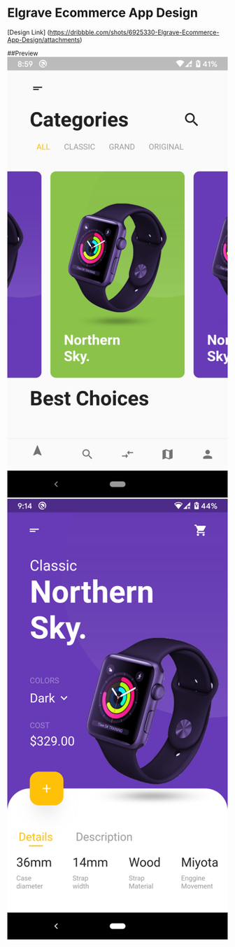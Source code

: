 # Elgrave Ecommerce App Design
[Design Link] (https://dribbble.com/shots/6925330-Elgrave-Ecommerce-App-Design/attachments)

##Preview
![Home](preview/home_page.png) ![Details](preview/details_page.png)
